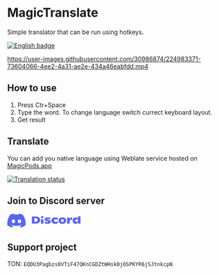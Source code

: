 # MagicTranslate

Simple translator that can be run using hotkeys.

<a href='//www.microsoft.com/store/apps/9NGB2P0TSMBF?cid=storebadge&ocid=badge'><img src='https://developer.microsoft.com/store/badges/images/English_get-it-from-MS.png' alt='English badge'  height="48"/></a>


https://user-images.githubusercontent.com/30986874/224983371-73604066-4ee2-4a31-ae2e-434a46eabfdd.mp4

## How to use

1. Press Ctr+Space
2. Type the word. To change language switch currect keyboard layout.
3. Get result

## Translate

You can add you native language using Weblate service hosted on [MagicPods.app](https://weblate.magicpods.app/engage/magictranslate-windows/)

[![Translation status](https://weblate.magicpods.app/widgets/magictranslate-windows/-/multi-auto.svg)](https://weblate.magicpods.app/engage/magicpods-windows/)

## Join to Discord server

<a href='https://discord.com/invite/AfY8dQVXkS'><img src='https://raw.githubusercontent.com/steam3d/MagicPods-Windows/master/Media/discord-logo-blue.svg' alt='English badge'  height="32"/></a>

## Support project

TON: `EQDU3Pagbzs0VTiF47QKnCGDZtWHsk0jOSPKYR6jSJtnkcpN`

